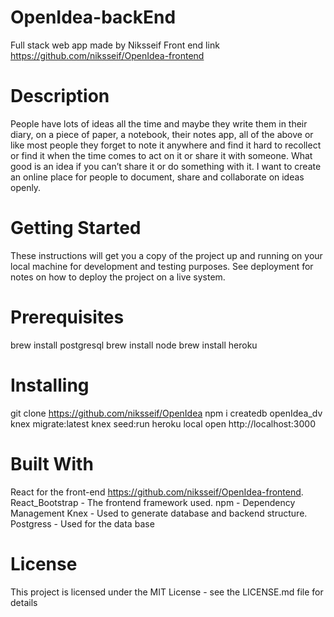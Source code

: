# OpenIdea-backEnd
Full stack web app made by Niksseif 
Front end link https://github.com/niksseif/OpenIdea-frontend
# Description 
People have lots of ideas all the time and maybe they write them in their diary, on a piece of paper, a notebook, their notes app, all of the above or like most people they forget to note it anywhere and find it hard to recollect or find it when the time comes to act on it or share it with someone. What good is an idea if you can’t share it or do something with it. I want to create an online place for people to document, share and collaborate on ideas openly.
# Getting Started
These instructions will get you a copy of the project up and running on your local machine for development and testing purposes. See deployment for notes on how to deploy the project on a live system.
# Prerequisites
brew install postgresql
brew install node
brew install heroku

# Installing
git clone https://github.com/niksseif/OpenIdea
npm i
createdb openIdea_dv
knex migrate:latest
knex seed:run
heroku local
open http://localhost:3000

# Built With
React for the front-end https://github.com/niksseif/OpenIdea-frontend.
React_Bootstrap - The frontend framework used.
npm - Dependency Management
Knex - Used to generate database and backend structure.
Postgress - Used for the data base

# License
This project is licensed under the MIT License - see the LICENSE.md file for details

